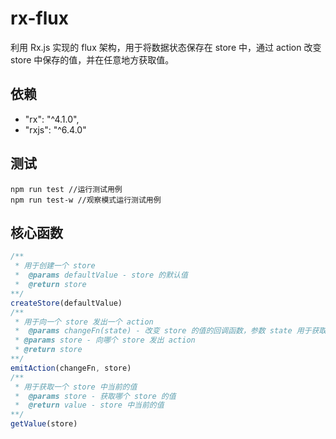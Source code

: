 # rx-flux
利用 Rx.js 实现的 flux 架构，用于将数据状态保存在 store 中，通过 action 改变 store 中保存的值，并在任意地方获取值。
## 依赖
- "rx": "^4.1.0",
- "rxjs": "^6.4.0"
## 测试
```
npm run test //运行测试用例
npm run test-w //观察模式运行测试用例
```
## 核心函数
```javascript
/**
 * 用于创建一个 store
 *  @params defaultValue - store 的默认值
 *  @return store
**/
createStore(defaultValue) 
/**
 * 用于向一个 store 发出一个 action
 *  @params changeFn(state) - 改变 store 的值的回调函数，参数 state 用于获取当前 store 中的值。
 * @params store - 向哪个 store 发出 action
 * @return store
**/
emitAction(changeFn, store)
/**
 * 用于获取一个 store 中当前的值
 *  @params store - 获取哪个 store 的值
 *  @return value - store 中当前的值
**/
getValue(store)
```
